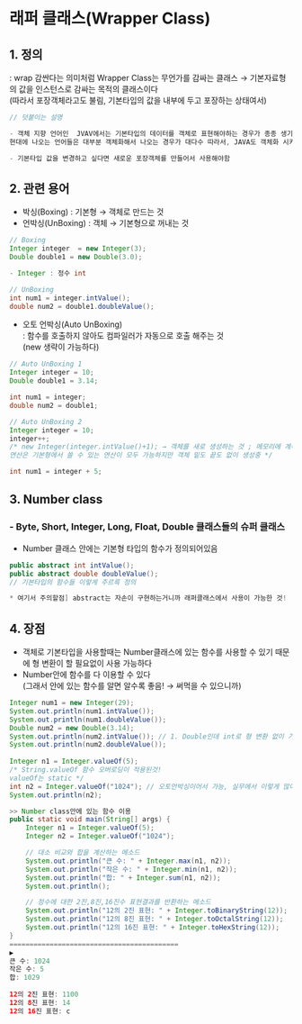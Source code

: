 # 래퍼 클래스(Wrapper Class)
## 1. 정의 
: wrap 감싼다는 의미처럼 Wrapper Class는 무언가를 감싸는 클래스  → 기본자료형의 값을 인스턴스로 감싸는 목적의 클래스이다 <br>
(따라서 포장객체라고도 불림, 기본타입의 값을 내부에 두고 포장하는 상태여서)
```java
// 덧붙이는 설명

- 객체 지향 언어인  JVAV에서는 기본타입의 데이터를 객체로 표현해야하는 경우가 종종 생기고
현대에 나오는 언어들은 대부분 객체화해서 나오는 경우가 대다수 따라서, JAVA도 객체화 시키는게 좋다

- 기본타입 값을 변경하고 싶다면 새로운 포장객체를 만들어서 사용해야함
```
## 2. 관련 용어
- 박싱(Boxing) : 기본형 → 객체로 만드는 것 
- 언박싱(UnBoxing) : 객체 → 기본형으로 꺼내는 것
```java
// Boxing
Integer integer  = new Integer(3);
Double double1 = new Double(3.0);

- Integer : 정수 int

// UnBoxing
int num1 = integer.intValue();
double num2 = double1.doubleValue(); 
```
- 오토 언박싱(Auto UnBoxing) <br> : 함수를 호출하지 않아도 컴파일러가 자동으로 호출 해주는 것<br> (new 생략이 가능하다)
```java
// Auto UnBoxing 1
Integer integer = 10; 
Double double1 = 3.14;

int num1 = integer; 
double num2 = double1;

// Auto UnBoxing 2 
Integer integer = 10;
integer++; 
/* new Integer(integer.intValue()+1); → 객체를 새로 생성하는 것 ; 메모리에 계속 객체가 쌓이는 것
연산은 기본형에서 쓸 수 있는 연산이 모두 가능하지만 객체 밑도 끝도 없이 생성중 */

int num1 = integer + 5;
```

## 3. Number class
### - Byte, Short, Integer, Long, Float, Double 클래스들의 슈퍼 클래스
- Number 클래스 안에는 기본형 타입의 함수가 정의되어있음
```java
public abstract int intValue();
public abstract double doubleValue();
// 기본타입의 함수들 이렇게 주르륵 정의

* 여기서 주의할점] abstract는 자손이 구현하는거니까 래퍼클래스에서 사용이 가능한 것!
```

## 4. 장점
- 객체로 기본타입을 사용할때는 Number클래스에 있는 함수를 사용할 수 있기 때문에 형 변환이 할 필요없이 사용 가능하다
- Number안에 함수를 다 이용할 수 있다<br> (그래서 안에 있는 함수를 알면 알수록 좋음! → 써먹을 수 있으니까)
```java
Integer num1 = new Integer(29);
System.out.println(num1.intValue());
System.out.println(num1.doubleValue());
Double num2 = new Double(3.14);
System.out.println(num2.intValue()); // 1. Double인데 int로 형 변환 없이 가능
System.out.println(num2.doubleValue());
 
Integer n1 = Integer.valueOf(5); 
/* String.valueOf 함수 오버로딩이 적용된것!
valueOf는 static */
int n2 = Integer.valueOf("1024"); // 오토언박싱이어서 가능, 실무에서 이렇게 많이 사용!
System.out.println(n2);
```
```java
>> Number class안에 있는 함수 이용
public static void main(String[] args) {
    Integer n1 = Integer.valueOf(5); 
    Integer n2 = Integer.valueOf("1024");

    // 대소 비교와 합을 계산하는 메소드
    System.out.println("큰 수: " + Integer.max(n1, n2));
    System.out.println("작은 수: " + Integer.min(n1, n2));
    System.out.println("합: " + Integer.sum(n1, n2));
    System.out.println();

    // 정수에 대한 2진,8진,16진수 표현결과를 반환하는 메소드 
    System.out.println("12의 2진 표현: " + Integer.toBinaryString(12));
    System.out.println("12의 8진 표현: " + Integer.toOctalString(12));
    System.out.println("12의 16진 표현: " + Integer.toHexString(12)); 
}
==========================================
▶ 
큰 수: 1024
작은 수: 5
합: 1029
 
12의 2진 표현: 1100
12의 8진 표현: 14
12의 16진 표현: c
```
